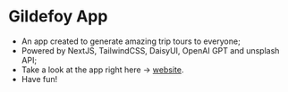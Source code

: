 # Gildefoy App

- An app created to generate amazing trip tours to everyone;
- Powered by NextJS, TailwindCSS, DaisyUI, OpenAI GPT and unsplash API;
- Take a look at the app right here -> [website](#).
- Have fun!
